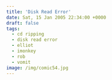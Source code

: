 ```yaml
---
title: 'Disk Read Error'
date: Sat, 15 Jan 2005 22:34:00 +0000
draft: false
tags:
  - cd ripping
  - disk read error
  - elliot
  - imonkey
  - rob
  - vomit
image: /img/comic54.jpg
---
```


